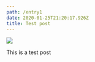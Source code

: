 ```yaml
---
path: /entry1
date: 2020-01-25T21:20:17.926Z
title: Test post
---
```

![](assets/backlit-beach-blurred-calm-408517.jpg)

This is a test post
